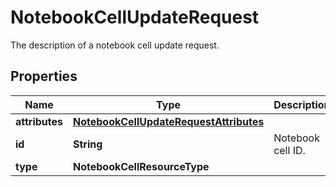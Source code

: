 # NotebookCellUpdateRequest

The description of a notebook cell update request.

## Properties

| Name           | Type                                                                              | Description       | Notes |
| -------------- | --------------------------------------------------------------------------------- | ----------------- | ----- |
| **attributes** | [**NotebookCellUpdateRequestAttributes**](NotebookCellUpdateRequestAttributes.md) |                   |
| **id**         | **String**                                                                        | Notebook cell ID. |
| **type**       | **NotebookCellResourceType**                                                      |                   |
